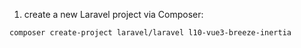 1.  create a new Laravel project via Composer:
```
composer create-project laravel/laravel l10-vue3-breeze-inertia
```
